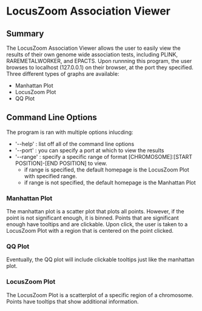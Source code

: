 # LocusZoom Association Viewer
## Summary
The LocusZoom Association Viewer allows the user to easily view the results of their own genome wide association tests, including PLINK, RAREMETALWORKER, and EPACTS.  Upon runnning this program, the user browses to localhost (127.0.0.1) on their browser, at the port they specified. Three different types of graphs are available:  
* Manhattan Plot
* LocusZoom Plot
* QQ Plot

## Command Line Options
The program is ran with multiple options inlucding:
* '--help' : list off all of the command line options
* '--port' : you can specify a port at which to view the results
* '--range' : specify a specific range of format [CHROMOSOME]:[START POSITION]-[END POSITION] to view.
  * if range is specified, the default homepage is the LocusZoom Plot with specified range.
  * if range is not specified, the default homepage is the Manhattan Plot



### Manhattan Plot
The manhattan plot is a scatter plot that plots all points.  However, if the point is not significant enough, it is binned.  Points that are significant enough have tooltips and are clickable.  Upon click, the user is taken to a LocusZoom Plot with a region that is centered on the point clicked.

### QQ Plot
Eventually, the QQ plot will include clickable tooltips just like the manhattan plot.

### LocusZoom Plot
The LocusZoom Plot is a scatterplot of a specific region of a chromosome.  Points have tooltips that show additional information.


